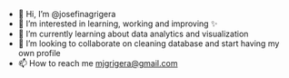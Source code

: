 - 👋 Hi, I’m @josefinagrigera
- 👀 I’m interested in learning, working and improving ✨
- 🌱 I’m currently learning about data analytics and visualization 
- 💞️ I’m looking to collaborate on cleaning database and start having my own profile 
- 📫 How to reach me mjgrigera@gmail.com

<!---
josefinagrigera/josefinagrigera is a ✨ special ✨ repository because its `README.md` (this file) appears on your GitHub profile.
You can click the Preview link to take a look at your changes.
--->
